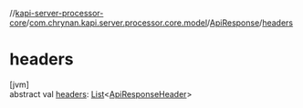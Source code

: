//[kapi-server-processor-core](../../../index.md)/[com.chrynan.kapi.server.processor.core.model](../index.md)/[ApiResponse](index.md)/[headers](headers.md)

# headers

[jvm]\
abstract val [headers](headers.md): [List](https://kotlinlang.org/api/latest/jvm/stdlib/kotlin.collections/-list/index.html)&lt;[ApiResponseHeader](../-api-response-header/index.md)&gt;
